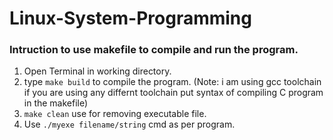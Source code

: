 # Linux-System-Programming

### Intruction to use makefile to compile and run the program.
1. Open Terminal in working directory.
2. type `make build` to compile the program.
(Note: i am using gcc toolchain if you are using any differnt toolchain put syntax of compiling 
C program in the makefile)
3. `make clean` use for removing executable file.
4. Use `./myexe filename/string` cmd as per program. 
